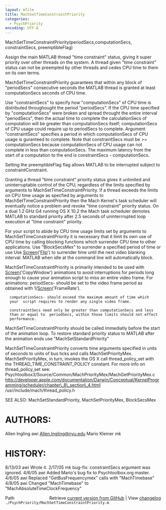 ```yaml
---
layout: mfile
title: MachSetTimeConstraintPriority
categories:
  - PsychPriority
encoding: UTF-8
---
```


MachSetTimeConstraintPriority\(periodSecs,computationSecs, constraintSecs, preemptibleFlag\)

Assign the main MATLAB thread "time constraint" status, giving it super
priority  over other threads on the system.  A thread given "time
constraint" status  can not be preempted by other threads and cedes CPU
time to them on its own terms.

 MachSetTimeConstraintPriority guarantees that within any block of
"periodSecs" consecutive seconds the MATLAB thread is granted at least
computationSecs seconds of CPU time.

Use "constraintSecs" to specify how  "computationSecs" of CPU time is
distributed throughought  the period "periodSecs". If the CPU time
specified by "computationSecs" were broken and spread throught the entire
interval "periodSecs", then the actual time to complete the
calculationSecs of computation will be greater than computationSecs
itself;    computationSecs of CPU usage could require up to periodSecs to
complete. Argument "constraintSecs" specifies a period in which
computationSecs of CPU usage  is guranteed  to complete.  Note that
constraintSecs must be \>= computationSecs because computationSecs of CPU
usage can not complete in less than  computationSecs. The maximum latency
from the start of a computation to the end is constraintSecs -
computationSecs.

Setting the preemptibleFlag flag allows MATLAB to be interrupted subject
to constraintConstraint.

Granting a thread "time constraint" priority status gives it unlimited
and uninterruptable   control of the CPU, regardless of the limits
specified by arguments to MachSetTimeConstraintPriority.  If a thread
exceeds the limits on CPU time usage as specfied  by arguments to
MachSetTimeConstraintPriority then the Mach Kernel's task  scheduler will
eventually notice a problem and revoke "time constraint" priority status.
On a dual 1.2 GHz G4 running OS X 10.2 the Mach task scheduler demotes
MATLAB to standard priority after 2.5 seconds of uninterrrupted loop
execution at "time constraint" priority.

For your script to abide  by CPU time usage limits set by arguments to
MachSetTimeConstraintPriority it is necessary that it limit its own use
of CPU time by calling blocking functions which surrender CPU time to
other applications.    Use "BlockSecsMex" to surrender a specified period
of time or use  Use [Screen](/docs/Screen)\('[Flip](/docs/Flip)'\) to surrender time until the next video
blanking interval. MATLAB when idle at the command line will
automatically block.

MachSetTimeConstraintPriority is primarily intended to be used with
[Screen](/docs/Screen)\('CopyWindow'\) animations to avoid interruptions for periods long
enough to cause your animation script to miss an entire video frame.
For animations:
      periodSecs- should be set to the video frame period as obtained
      with 1/[Screen](/docs/Screen)\('FrameRate'\).

      computationSecs- should exceed the maximum amount of time which
      your  script requires to render any single video frame.

      constraintSecs need only be greater than computationSecs and less
      than or equal to  periodSecs, within those limits should not effect
      performance.

MachSetTimeConstraintPriority should be called immediatly before the
start of  the animation loop.  To restore standard priority status to
MATLAB after the  animation ends use "MachSetStandardPriority"

MachSetTimeConstraintPriority converts time arguments specified in units
of seconds to units of bus ticks and calls MachSetPriorityMex.
MachSetPriorityMex, in turn, invokes the OS X call thread\_policy\_set with
the THREAD\_TIME\_CONSTRAINT\_POLICY constant. For more info on
thread\_policy\_set see:
  Psychtoolbox3/Source/Common/MachPriorityMex/MachGetPriorityMex.c
  http://developer.apple.com/documentation/Darwin/Conceptual/KernelProgramming/scheduler/chapter\_8\_section\_4.html
  /usr/include/mach/thread\_policy.h

SEE ALSO: MachSetStandardPriority, MachSetPriorityMex, BlockSecsMex

# AUTHORS:
Allen Ingling     awi     Allen.Ingling@nyu.edu
Mario Kleiner     mk

# HISTORY:
8/13/03   awi     Wrote it.
2/17/05   mk      bug-fix: constraintSecs argument was ignored.
4/6/05    awi     Added Mario's bug fix to Psychtoolbox.org master.
4/6/05    awi     Replaced "GetBusFrequencymex" calls with "MachTimebase"
4/8/05    awi     Changed "MachTimebase" to "MachAbsoluteTimeClockFrequency"


<div class="code_header" style="text-align:right;">
  <span style="float:left;">Path&nbsp;&nbsp;</span> <span class="counter">Retrieve <a href=
  "https://raw.github.com/Psychtoolbox-3/Psychtoolbox-3/beta/./PsychPriority/MachSetTimeConstraintPriority.m">current version from GitHub</a> | View <a href=
  "https://github.com/Psychtoolbox-3/Psychtoolbox-3/commits/beta/./PsychPriority/MachSetTimeConstraintPriority.m">changelog</a></span>
</div>
<div class="code">
  <code>./PsychPriority/MachSetTimeConstraintPriority.m</code>
</div>
